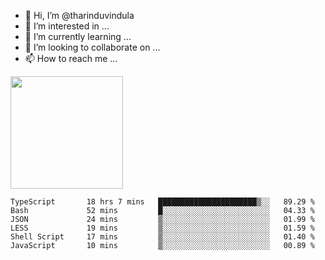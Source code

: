 - 👋 Hi, I’m @tharinduvindula
- 👀 I’m interested in ...
- 🌱 I’m currently learning ...
- 💞️ I’m looking to collaborate on ...
- 📫 How to reach me ...

<!---
tharinduvindula/tharinduvindula is a ✨ special ✨ repository because its `README.md` (this file) appears on your GitHub profile.
You can click the Preview link to take a look at your changes.
--->

<img height="180em" src="https://github-readme-stats.vercel.app/api?username=tharinduvindula&show_icons=true&hide_border=false&&count_private=true&include_all_commits=true" />


<!--START_SECTION:waka-->

```text
TypeScript       18 hrs 7 mins   ██████████████████████▒░░   89.29 %
Bash             52 mins         █░░░░░░░░░░░░░░░░░░░░░░░░   04.33 %
JSON             24 mins         ▒░░░░░░░░░░░░░░░░░░░░░░░░   01.99 %
LESS             19 mins         ▒░░░░░░░░░░░░░░░░░░░░░░░░   01.59 %
Shell Script     17 mins         ▒░░░░░░░░░░░░░░░░░░░░░░░░   01.40 %
JavaScript       10 mins         ▒░░░░░░░░░░░░░░░░░░░░░░░░   00.89 %
```

<!--END_SECTION:waka-->

